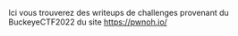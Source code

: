 Ici vous trouverez des writeups de challenges provenant du BuckeyeCTF2022 du site https://pwnoh.io/
